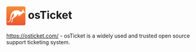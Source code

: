 # <img src="osticket.png" width=50px style="vertical-align: middle;" alt="Logo"/> osTicket

https://osticket.com/ - osTicket is a widely used and trusted open source support ticketing system.